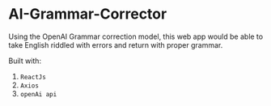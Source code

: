 # AI-Grammar-Corrector
Using the OpenAI Grammar correction model, this web app would be able to take English riddled with errors and return with proper grammar.

Built with:
1. `ReactJs`
2. `Axios`
3. `openAi api`
